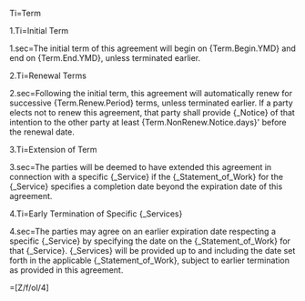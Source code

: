 Ti=Term

1.Ti=Initial Term

1.sec=The initial term of this agreement will begin on {Term.Begin.YMD} and end on {Term.End.YMD}, unless terminated earlier.

2.Ti=Renewal Terms

2.sec=Following the initial term, this agreement will automatically renew for successive {Term.Renew.Period} terms, unless terminated earlier. If a party elects not to renew this agreement, that party shall provide {_Notice} of that intention to the other party at least {Term.NonRenew.Notice.days}' before the renewal date.

3.Ti=Extension of Term

3.sec=The parties will be deemed to have extended this agreement in connection with a specific {_Service} if the {_Statement_of_Work} for the {_Service} specifies a completion date beyond the expiration date of this agreement.

4.Ti=Early Termination of Specific {_Services}

4.sec=The parties may agree on an earlier expiration date respecting a specific {_Service} by specifying the date on the {_Statement_of_Work} for that {_Service}. {_Services} will be provided up to and including the date set forth in the applicable {_Statement_of_Work}, subject to earlier termination as provided in this agreement.

=[Z/f/ol/4]
